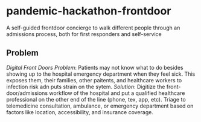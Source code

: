 # pandemic-hackathon-frontdoor
A self-guided frontdoor concierge to walk different people through an admissions process, both for first responders and self-service

## Problem

_Digital Front Doors_
*Problem*: Patients may not know what to do besides showing up to the hospital emergency department when they feel sick. This exposes them, their families, other paitents, and healthcare workers to infection risk adn puts strain on the sytem. *Solution*: Digitize the front-door/admissions workflow of the hospital and put a qualified healthcare professional on the other end of the line (phone, tex, app, etc). Triage to telemedicine consultation, ambulance, or emergency department based on factors like location, accessibility, and insurance coverage.

